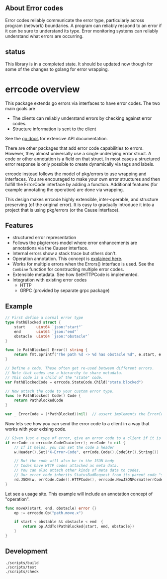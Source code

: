 ## About Error codes

Error codes reliably communicate the error type, particularly across program (network) boundaries.
A program can reliably respond to an error if it can be sure to understand its type.
Error monitoring systems can reliably understand what errors are occurring.

## status

This library is in a completed state.
It should be updated now though for some of the changes to golang for error wrapping.

# errcode overview

This package extends go errors via interfaces to have error codes.
The two main goals are

  * The clients can reliably understand errors by checking against error codes.
  * Structure information is sent to the client

See the [go docs](https://godoc.org/github.com/pingcap/errcode) for extensive API documentation.

There are other packages that add error code capabilities to errors.
However, they almost universally use a single underlying error struct.
A code or other annotation is a field on that struct.
In most cases a structured error response is only possible to create dynamically via tags and labels.

errcode instead follows the model of pkg/errors to use wrapping and interfaces.
You are encouraged to make your own error structures and then fulfill the ErrorCode interface by adding a function.
Additional features (for example annotating the operation) are done via wrapping.

This design makes errcode highly extensible, inter-operable, and structure preserving (of the original error).
It is easy to gradually introduce it into a project that is using pkg/errors (or the Cause interface).


## Features

* structured error representation
* Follows the pkg/errors model where error enhancements are annotations via the Causer interface.
* Internal errors show a stack trace but others don't.
* Operation annotation. This concept is [explained here](https://commandcenter.blogspot.com/2017/12/error-handling-in-upspin.html).
* Works for multiple errors when the Errors() interface is used. See the `Combine` function for constructing multiple error codes.
* Extensible metadata. See how SetHTTPCode is implemented.
* Integration with existing error codes
  * HTTP
  * GRPC (provided by separate grpc package)


## Example


``` go
// First define a normal error type
type PathBlocked struct {
	start     uint64 `json:"start"`
	end       uint64 `json:"end"`
	obstacle  uint64 `json:"obstacle"`
}

func (e PathBlocked) Error() string {
	return fmt.Sprintf("The path %d -> %d has obstacle %d", e.start, e.end, e.obstacle)
}

// Define a code. These often get re-used between different errors.
// Note that codes use a hierarchy to share metadata.
// This code is a child of the "state" code.
var PathBlockedCode = errcode.StateCode.Child("state.blocked")

// Now attach the code to your custom error type.
func (e PathBlocked) Code() Code {
	return PathBlockedCode
}

var _ ErrorCode = (*PathBlocked)(nil)  // assert implements the ErrorCode interface
```

Now lets see how you can send the error code to a client in a way that works with your exising code.

``` go
// Given just a type of error, give an error code to a client if it is present
if errCode := errcode.CodeChain(err); errCode != nil {
	// If it helps, you can set the code a header
	w.Header().Set("X-Error-Code", errCode.Code().CodeStr().String())

	// But the code will also be in the JSON body
	// Codes have HTTP codes attached as meta data.
	// You can also attach other kinds of meta data to codes.
	// Our error code inherits StatusBadRequest from its parent code "state"
	rd.JSON(w, errCode.Code().HTTPCode(), errcode.NewJSONFormat(errCode))
}
```

Let see a usage site. This example will include an annotation concept of "operation".

``` go
func moveX(start, end, obstacle) error {}
	op := errcode.Op("path.move.x")

	if start < obstable && obstacle < end  {
		return op.AddTo(PathBlocked{start, end, obstacle})
	}
}
```


## Development

``` shell
./scripts/build
./scripts/test
./scripts/check
```
